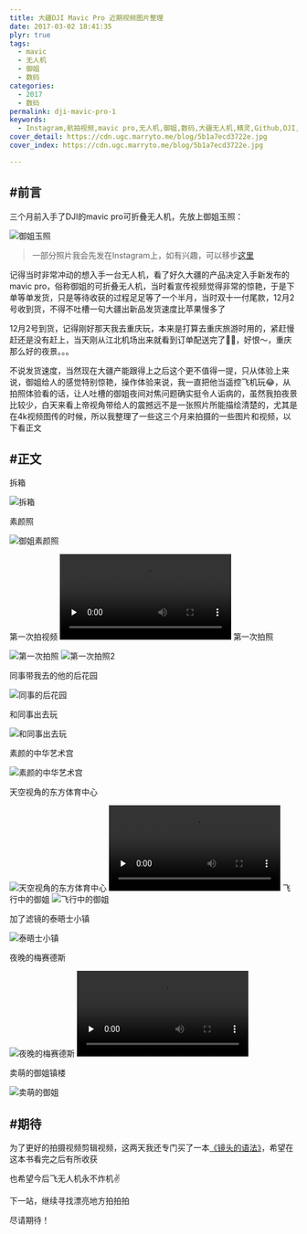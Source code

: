 ```yaml
---
title: 大疆DJI Mavic Pro 近期视频图片整理
date: 2017-03-02 18:41:35
plyr: true
tags:
  - mavic
  - 无人机
  - 御姐
  - 数码
categories:
  - 2017
  - 数码
permalink: dji-mavic-pro-1
keywords:
  - Instagram,航拍视频,mavic pro,无人机,御姐,数码,大疆无人机,精灵,Github,DJI,大疆创新,Phantom,4轴飞行器,航拍
cover_detail: https://cdn.ugc.marryto.me/blog/5b1a7ecd3722e.jpg
cover_index: https://cdn.ugc.marryto.me/blog/5b1a7ecd3722e.jpg

---
```

## #前言
三个月前入手了DJI的mavic pro可折叠无人机，先放上御姐玉照：

<img class="lazy" data-original='http://7xukcb.com1.z0.glb.clouddn.com/dji-mavic-01.jpg' title='御姐' alt='御姐玉照'/>

> 一部分照片我会先发在Instagram上，如有兴趣，可以移步[这里](https://www.instagram.com/koya.site/?ref=koya)

记得当时非常冲动的想入手一台无人机，看了好久大疆的产品决定入手新发布的mavic pro，俗称御姐的可折叠无人机，当时看宣传视频觉得非常的惊艳，于是下单等单发货，只是等待收获的过程足足等了一个半月，当时双十一付尾款，12月2号收到货，不得不吐槽一句大疆出新品发货速度比苹果慢多了

12月2号到货，记得刚好那天我去重庆玩，本来是打算去重庆旅游时用的，紧赶慢赶还是没有赶上，当天刚从江北机场出来就看到订单配送完了🤦‍♂️，好恨～，重庆那么好的夜景。。。

不说发货速度，当然现在大疆产能跟得上之后这个更不值得一提，只从体验上来说，御姐给人的感觉特别惊艳，操作体验来说，我一直把他当遥控飞机玩😂，从拍照体验看的话，让人吐槽的御姐夜间对焦问题确实挺令人诟病的，虽然我拍夜景比较少，白天来看上帝视角带给人的震撼远不是一张照片所能描绘清楚的，尤其是在4k视频图传的时候，所以我整理了一些这三个月来拍摄的一些图片和视频，以下看正文
## #正文
拆箱

<img class="lazy" data-original='http://7xukcb.com1.z0.glb.clouddn.com/mavic-pro/001.JPG' title='御姐拆箱' alt='拆箱'/>

素颜照

<img class="lazy" data-original='http://7xukcb.com1.z0.glb.clouddn.com/mavic-pro/002.JPG' title='御姐素颜照' alt='御姐素颜照'/>

第一次拍视频
<video webkit-playsinline="true" playsinline="true" preload="none" controls>
  <source src="http://7xukcb.com1.z0.glb.clouddn.com/dji-01.mp4" type="video/mp4">
</video>
第一次拍照

<img class="lazy" data-original='http://7xukcb.com1.z0.glb.clouddn.com/mavic-pro/003.JPG' title='第一次拍照' alt='第一次拍照'/>
<img class="lazy" data-original='http://7xukcb.com1.z0.glb.clouddn.com/mavic-pro/004.JPG' title='第一次拍照2' alt='第一次拍照2'/>

同事带我去的他的后花园

<img class="lazy" data-original='http://7xukcb.com1.z0.glb.clouddn.com/mavic-pro/005.jpg' title='同事的后花园' alt='同事的后花园'/>

和同事出去玩

<img class="lazy" data-original='http://7xukcb.com1.z0.glb.clouddn.com/mavic-pro/006.JPG' title='和同事出去玩' alt='和同事出去玩'/>

素颜的中华艺术宫

<img class="lazy" data-original='http://7xukcb.com1.z0.glb.clouddn.com/mavic-pro/007.JPG' title='素颜的中华艺术宫' alt='素颜的中华艺术宫'/>

天空视角的东方体育中心

<img class="lazy" data-original='http://7xukcb.com1.z0.glb.clouddn.com/mavic-pro/008.JPG' title='天空视角的东方体育中心' alt='天空视角的东方体育中心'/>

<video webkit-playsinline="true" playsinline="true" preload="none" controls>
  <source src="http://7xukcb.com1.z0.glb.clouddn.com/mavic-pro/dji-002.mp4" type="video/mp4">
</video>
飞行中的御姐

<img class="lazy" data-original='http://7xukcb.com1.z0.glb.clouddn.com/mavic-pro/009.JPG' title='飞行中的御姐' alt='飞行中的御姐'/>

加了滤镜的泰晤士小镇

<img class="lazy" data-original='http://7xukcb.com1.z0.glb.clouddn.com/mavic-pro/011.jpg' title='泰晤士小镇' alt='泰晤士小镇'/>

夜晚的梅赛德斯

<img class="lazy" data-original='http://7xukcb.com1.z0.glb.clouddn.com/mavic-pro/013.JPG' title='夜晚的梅赛德斯' alt='夜晚的梅赛德斯'/>
<video webkit-playsinline="true" playsinline="true" preload="none" controls>
  <source src="http://7xukcb.com1.z0.glb.clouddn.com/mavic-pro/dji-003.mp4" type="video/mp4">
</video>

卖萌的御姐镇楼

<img class="lazy" data-original='http://7xukcb.com1.z0.glb.clouddn.com/mavic-pro/012.JPG' title='卖萌的御姐' alt='卖萌的御姐'/>


## #期待

为了更好的拍摄视频剪辑视频，这两天我还专门买了一本[《镜头的语法》](https://book.douban.com/subject/24869024/)，希望在这本书看完之后有所收获

也希望今后飞无人机永不炸机✌️

下一站，继续寻找漂亮地方拍拍拍

尽请期待！
